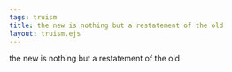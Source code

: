 ```yaml
---
tags: truism
title: the new is nothing but a restatement of the old
layout: truism.ejs
---
```


the new is nothing but a restatement of the old